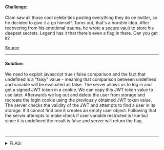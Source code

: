 #### Challenge:

Clam saw all those cool celebrities posting everything they do on twitter, so he decided to give it a go himself. Turns out, that's a horrible idea. After recovering from his emotional trauma, he wrote a [secure vault](https://secure-vault.web.actf.co) to store his deepest secrets. Legend has it that there's even a flag in there. Can you get it?

[Source](./index.js ":ignore")

---

#### Solution:
We need to exploit javascript true / false comparison and the fact that undefined is a "falsy" value - meaning that comparison between undefined and variable
will be evaluated as false. The server allows us to log in and get a signed JWT token in a cookie. We can copy this JWT token value to use later. 
Afterwards we log out and delete the user from storage and recreate the login cookie using the previously obtained JWT token value. 
The server checks the validity of the JWT and  attempts to find a user in its storage. 
If it cannot find one it creates an empty user object. Following that the server attempts to make check if user variable restricted is true
but since it is undefined the result is false and server will return the flag. 


```py



```

---

<details><summary>FLAG:</summary>

```
actf{is_this_what_uaf_is}
```

</details>
<br/>
